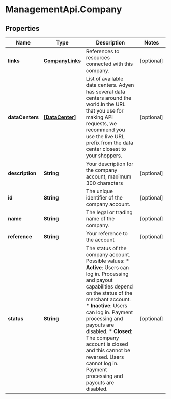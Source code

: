 # ManagementApi.Company

## Properties

Name | Type | Description | Notes
------------ | ------------- | ------------- | -------------
**links** | [**CompanyLinks**](CompanyLinks.md) | References to resources connected with this company. | [optional] 
**dataCenters** | [**[DataCenter]**](DataCenter.md) | List of available data centers.  Adyen has several data centers around the world.In the URL that you use for making API requests, we recommend you use the live URL prefix from the data center closest to your shoppers. | [optional] 
**description** | **String** | Your description for the company account, maximum 300 characters | [optional] 
**id** | **String** | The unique identifier of the company account. | [optional] 
**name** | **String** | The legal or trading name of the company. | [optional] 
**reference** | **String** | Your reference to the account | [optional] 
**status** | **String** | The status of the company account.  Possible values:  * **Active**: Users can log in. Processing and payout capabilities depend on the status of the merchant account. * **Inactive**: Users can log in. Payment processing and payouts are disabled. * **Closed**: The company account is closed and this cannot be reversed. Users cannot log in. Payment processing and payouts are disabled. | [optional] 


